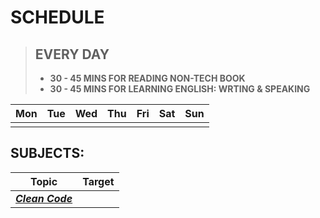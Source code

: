 # SCHEDULE
> **EVERY DAY**
> -------
> - **30 - 45 MINS FOR READING NON-TECH BOOK**
> - **30 - 45 MINS FOR LEARNING ENGLISH: WRTING & SPEAKING**

|  Mon |  Tue | Wed  |  Thu |  Fri | Sat| Sun |
|:---:|:---:|:---:|:---:|:---:|:---:|:---:|
|   |   |   |   |   |


## SUBJECTS:
|**Topic**|**Target**|
|:---:|:---|
|_**[Clean Code](https://www.google.com/search?q=clean+code+pdf&oq=clean+code+pd)**_||


<!--stackedit_data:
eyJoaXN0b3J5IjpbMTk1Mjc4MzYxOCwxNjk1MDk4NDc4LDE0NT
AzMzI0MSwxNDU2NzgyNjc0XX0=
-->
